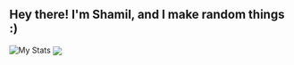 ## Hey there! I'm Shamil, and I make random things :)

![My Stats](https://github-readme-stats.vercel.app/api?username=shamil-fd&show_icons=true&theme=radical) <a href="https://dsc.bio/Shamil">
  <img align="center" src="https://github-readme-stats.vercel.app/api/pin/?username=shamil-fd&repo=subredditapi.js&theme=radical" />
</a>
